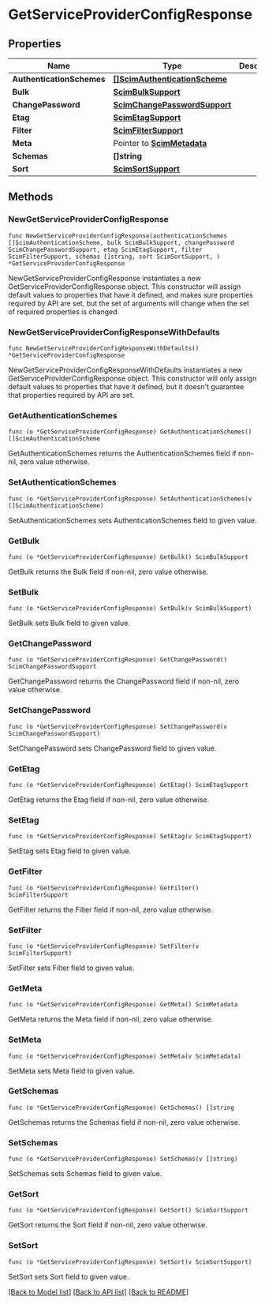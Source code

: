 # GetServiceProviderConfigResponse

## Properties

Name | Type | Description | Notes
------------ | ------------- | ------------- | -------------
**AuthenticationSchemes** | [**[]ScimAuthenticationScheme**](ScimAuthenticationScheme.md) |  | 
**Bulk** | [**ScimBulkSupport**](ScimBulkSupport.md) |  | 
**ChangePassword** | [**ScimChangePasswordSupport**](ScimChangePasswordSupport.md) |  | 
**Etag** | [**ScimEtagSupport**](ScimEtagSupport.md) |  | 
**Filter** | [**ScimFilterSupport**](ScimFilterSupport.md) |  | 
**Meta** | Pointer to [**ScimMetadata**](ScimMetadata.md) |  | [optional] 
**Schemas** | **[]string** |  | 
**Sort** | [**ScimSortSupport**](ScimSortSupport.md) |  | 

## Methods

### NewGetServiceProviderConfigResponse

`func NewGetServiceProviderConfigResponse(authenticationSchemes []ScimAuthenticationScheme, bulk ScimBulkSupport, changePassword ScimChangePasswordSupport, etag ScimEtagSupport, filter ScimFilterSupport, schemas []string, sort ScimSortSupport, ) *GetServiceProviderConfigResponse`

NewGetServiceProviderConfigResponse instantiates a new GetServiceProviderConfigResponse object.
This constructor will assign default values to properties that have it defined,
and makes sure properties required by API are set, but the set of arguments
will change when the set of required properties is changed.

### NewGetServiceProviderConfigResponseWithDefaults

`func NewGetServiceProviderConfigResponseWithDefaults() *GetServiceProviderConfigResponse`

NewGetServiceProviderConfigResponseWithDefaults instantiates a new GetServiceProviderConfigResponse object.
This constructor will only assign default values to properties that have it defined,
but it doesn't guarantee that properties required by API are set.

### GetAuthenticationSchemes

`func (o *GetServiceProviderConfigResponse) GetAuthenticationSchemes() []ScimAuthenticationScheme`

GetAuthenticationSchemes returns the AuthenticationSchemes field if non-nil, zero value otherwise.

### SetAuthenticationSchemes

`func (o *GetServiceProviderConfigResponse) SetAuthenticationSchemes(v []ScimAuthenticationScheme)`

SetAuthenticationSchemes sets AuthenticationSchemes field to given value.

### GetBulk

`func (o *GetServiceProviderConfigResponse) GetBulk() ScimBulkSupport`

GetBulk returns the Bulk field if non-nil, zero value otherwise.

### SetBulk

`func (o *GetServiceProviderConfigResponse) SetBulk(v ScimBulkSupport)`

SetBulk sets Bulk field to given value.

### GetChangePassword

`func (o *GetServiceProviderConfigResponse) GetChangePassword() ScimChangePasswordSupport`

GetChangePassword returns the ChangePassword field if non-nil, zero value otherwise.

### SetChangePassword

`func (o *GetServiceProviderConfigResponse) SetChangePassword(v ScimChangePasswordSupport)`

SetChangePassword sets ChangePassword field to given value.

### GetEtag

`func (o *GetServiceProviderConfigResponse) GetEtag() ScimEtagSupport`

GetEtag returns the Etag field if non-nil, zero value otherwise.

### SetEtag

`func (o *GetServiceProviderConfigResponse) SetEtag(v ScimEtagSupport)`

SetEtag sets Etag field to given value.

### GetFilter

`func (o *GetServiceProviderConfigResponse) GetFilter() ScimFilterSupport`

GetFilter returns the Filter field if non-nil, zero value otherwise.

### SetFilter

`func (o *GetServiceProviderConfigResponse) SetFilter(v ScimFilterSupport)`

SetFilter sets Filter field to given value.

### GetMeta

`func (o *GetServiceProviderConfigResponse) GetMeta() ScimMetadata`

GetMeta returns the Meta field if non-nil, zero value otherwise.

### SetMeta

`func (o *GetServiceProviderConfigResponse) SetMeta(v ScimMetadata)`

SetMeta sets Meta field to given value.

### GetSchemas

`func (o *GetServiceProviderConfigResponse) GetSchemas() []string`

GetSchemas returns the Schemas field if non-nil, zero value otherwise.

### SetSchemas

`func (o *GetServiceProviderConfigResponse) SetSchemas(v []string)`

SetSchemas sets Schemas field to given value.

### GetSort

`func (o *GetServiceProviderConfigResponse) GetSort() ScimSortSupport`

GetSort returns the Sort field if non-nil, zero value otherwise.

### SetSort

`func (o *GetServiceProviderConfigResponse) SetSort(v ScimSortSupport)`

SetSort sets Sort field to given value.


[[Back to Model list]](../README.md#documentation-for-models) [[Back to API list]](../README.md#documentation-for-api-endpoints) [[Back to README]](../README.md)


